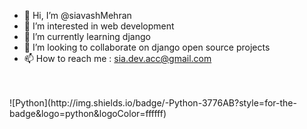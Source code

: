 - 👋 Hi, I’m @siavashMehran
- 👀 I’m interested in web development
- 🌱 I’m currently learning django
- 💞️ I’m looking to collaborate on django open source projects
- 📫 How to reach me : sia.dev.acc@gmail.com
<br>
<br>
![Python](http://img.shields.io/badge/-Python-3776AB?style=for-the-badge&logo=python&logoColor=ffffff)
<!---
siavashMehran/siavashMehran is a ✨ special ✨ repository because its `README.md` (this file) appears on your GitHub profile.
You can click the Preview link to take a look at your changes.
--->
